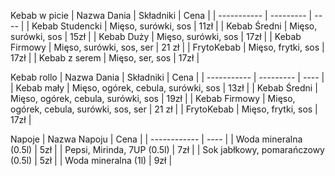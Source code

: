 Kebab w picie
| Nazwa Dania | Składniki | Cena |
| ----------- | --------- | ---- |
| Kebab Studencki | Mięso, surówki, sos | 11zł |
| Kebab Średni | Mięso, surówki, sos | 15zł |
| Kebab Duży | Mięso, surówki, sos | 17zł |
| Kebab Firmowy | Mięso, surówki, sos, ser | 21 zł |
| FrytoKebab | Mięso, frytki, sos | 17zł |
| Kebab z serem | Mięso, ser, sos | 17zł |

Kebab rollo
| Nazwa Dania | Składniki | Cena |
| ----------- | --------- | ---- |
| Kebab mały | Mięso, ogórek, cebula, surówki, sos | 13zł |
| Kebab Średni | Mięso, ogórek, cebula, surówki, sos | 19zł |
| Kebab Firmowy | Mięso, ogórek, cebula, surówki, sos, ser | 21 zł |
| FrytoKebab | Mięso, frytki, sos | 17zł |

Napoje
| Nazwa Napoju | Cena |
| ------------ | ---- |
| Woda mineralna (0.5l) | 5zł |
| Pepsi, Mirinda, 7UP (0.5l) | 7zł |
| Sok jabłkowy, pomarańczowy (0.5l) | 5zł |
| Woda mineralna (1l) | 9zł |
